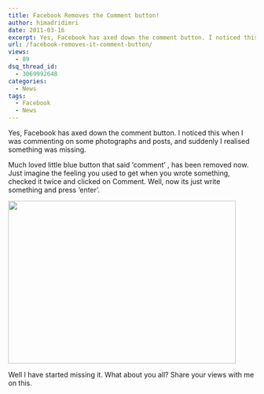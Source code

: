 ```yaml
---
title: Facebook Removes the Comment button!
author: himadridimri
date: 2011-03-16
excerpt: Yes, Facebook has axed down the comment button. I noticed this when I was commenting on some photographs and posts, and suddenly I realised something was missing.
url: /facebook-removes-it-comment-button/
views:
  - 89
dsq_thread_id:
  - 3069992648
categories:
  - News
tags:
  - Facebook
  - News
---
```

Yes, Facebook has axed down the comment button. I noticed this when I was commenting on some photographs and posts, and suddenly I realised something was missing.

Much loved little blue button that said &#8216;comment&#8217; , has been removed now. Just imagine the feeling you used to get when you wrote something, checked it twice and clicked on Comment. Well, now its just write something and press &#8216;enter&#8217;.

[<img class="alignnone size-full wp-image-6222" src="http://cdn.devilsworkshop.org/files/2011/03/Facebook-removes-Comment-Box.png" alt="" width="463" height="331" />][1]

Well I have started missing it. What about you all? Share your views with me on this.

 [1]: http://cdn.devilsworkshop.org/files/2011/03/Facebook-removes-Comment-Box.png
